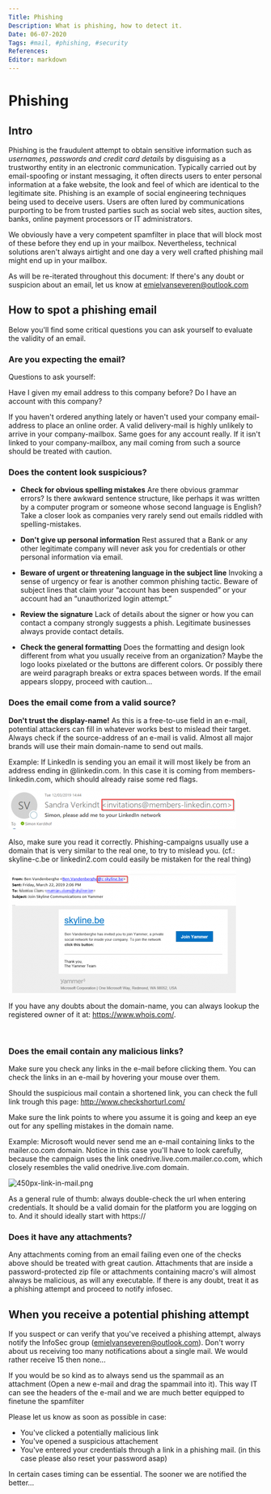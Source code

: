 ```yaml
---
Title: Phishing 
Description: What is phishing, how to detect it. 
Date: 06-07-2020
Tags: #mail, #phishing, #security
References:
Editor: markdown
---
```


# Phishing 

## Intro
Phishing is the fraudulent attempt to obtain sensitive information such as *usernames, passwords and credit card details* by disguising as a trustworthy entity in an electronic communication. Typically carried out by email-spoofing or instant messaging, it often directs users to enter personal information at a fake website, the look and feel of which are identical to the legitimate site. Phishing is an example of social engineering techniques being used to deceive users. Users are often lured by communications purporting to be from trusted parties such as social web sites, auction sites, banks, online payment processors or IT administrators.

We obviously have a very competent spamfilter in place that will block most of these before they end up in your mailbox. Nevertheless, technical solutions aren't always airtight and one day a very well crafted phishing mail might end up in your mailbox.

As will be re-iterated throughout this document: If there's any doubt or suspicion about an email, let us know at emielvanseveren@outlook.com

## How to spot a phishing email

Below you'll find some critical questions you can ask yourself to evaluate the validity of an email.

### Are you expecting the email?

Questions to ask yourself:

Have I given my email address to this company before? Do I have an account with this company?

If you haven't ordered anything lately or haven't used your company email-address to place an online order. A valid delivery-mail is highly unlikely to arrive in your company-mailbox. Same goes for any account really. If it isn't linked to your company-mailbox, any mail coming from such a source should be treated with caution.

### Does the content look suspicious?

- **Check for obvious spelling mistakes**
Are there obvious grammar errors? Is there awkward sentence structure, like perhaps it was written by a computer program or someone whose second language is English? Take a closer look as companies very rarely send out emails riddled with spelling-mistakes.

- **Don't give up personal information**
Rest assured that a Bank or any other legitimate company will never ask you for credentials or other personal information via email.

- **Beware of urgent or threatening language in the subject line**
Invoking a sense of urgency or fear is another common phishing tactic. Beware of subject lines that claim your “account has been suspended” or your account had an “unauthorized login attempt.”

- **Review the signature**
Lack of details about the signer or how you can contact a company strongly suggests a phish. Legitimate businesses always provide contact details.

- **Check the general formatting**
Does the formatting and design look different from what you usually receive from an organization? Maybe the logo looks pixelated or the buttons are different colors. Or possibly there are weird paragraph breaks or extra spaces between words. If the email appears sloppy, proceed with caution...

### Does the email come from a valid source?
**Don't trust the display-name!**
As this is a free-to-use field in an e-mail, potential attackers can fill in whatever works best to mislead their target. Always check if the source-address of an e-mail is valid. Almost all major brands will use their main domain-name to send out mails.

Example: If LinkedIn is sending you an email it will most likely be from an address ending in @linkedin.com. In this case it is coming from members-linkedin.com, which should already raise some red flags.
<br/>

![450px-mail-from.png](/attachments/phishing/450px-mail-from.png)

Also, make sure you read it correctly. Phishing-campaigns usually use a domain that is very similar to the real one, to try to mislead you. (cf.: skyline-c.be or linkedin2.com could easily be mistaken for the real thing)

![450px-c-skyline.png](attachments/phishing/450px-c-skyline.png)

If you have any doubts about the domain-name, you can always lookup the registered owner of it at: https://www.whois.com/.

<br/>

### Does the email contain any malicious links?
Make sure you check any links in the e-mail before clicking them. You can check the links in an e-mail by hovering your mouse over them.

Should the suspicious mail contain a shortened link, you can check the full link trough this page: http://www.checkshorturl.com/

Make sure the link points to where you assume it is going and keep an eye out for any spelling mistakes in the domain name.

Example: Microsoft would never send me an e-mail containing links to the mailer.co.com domain. Notice in this case you'll have to look carefully, because the campaign uses the link onedrive.live.com.mailer.co.com, which closely resembles the valid onedrive.live.com domain.

![450px-link-in-mail.png](/450px-link-in-mail.png)

As a general rule of thumb: always double-check the url when entering credentials. It should be a valid domain for the platform you are logging on to. And it should ideally start with https://


### Does it have any attachments?
Any attachments coming from an email failing even one of the checks above should be treated with great caution. Attachments that are inside a password-protected zip file or attachments containing macro's will almost always be malicious, as will any executable. If there is any doubt, treat it as a phishing attempt and proceed to notify infosec.

## When you receive a potential phishing attempt

If you suspect or can verify that you've received a phishing attempt, always notify the InfoSec group (emielvanseveren@outlook.com). Don't worry about us receiving too many notifications about a single mail. We would rather receive 15 then none...

If you would be so kind as to always send us the spammail as an attachment (Open a new e-mail and drag the spammail into it). This way IT can see the headers of the e-mail and we are much better equipped to finetune the spamfilter

Please let us know as soon as possible in case:

- You've clicked a potentially malicious link
- You've opened a suspicious attachement
- You've entered your credentials through a link in a phishing mail. (in this case please also reset your password asap)

In certain cases timing can be essential. The sooner we are notified the better...